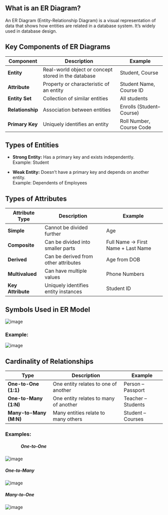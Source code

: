 ## What is an ER Diagram?
An ER Diagram (Entity-Relationship Diagram) is a visual representation of data that shows how entities are related in a database system. It’s widely used in database design.

## Key Components of ER Diagrams
| Component        | Description                                         | Example                  |
| ---------------- | --------------------------------------------------- | ------------------------ |
| **Entity**       | Real-world object or concept stored in the database | Student, Course          |
| **Attribute**    | Property or characteristic of an entity             | Student Name, Course ID  |
| **Entity Set**   | Collection of similar entities                      | All students             |
| **Relationship** | Association between entities                        | Enrolls (Student–Course) |
| **Primary Key**  | Uniquely identifies an entity                       | Roll Number, Course Code |

## Types of Entities
- **Strong Entity:** Has a primary key and exists independently.
<br>Example: Student

- **Weak Entity:** Doesn’t have a primary key and depends on another entity.
<br>Example: Dependents of Employees

## Types of Attributes
| Attribute Type    | Description                          | Example                            |
| ----------------- | ------------------------------------ | ---------------------------------- |
| **Simple**        | Cannot be divided further            | Age                                |
| **Composite**     | Can be divided into smaller parts    | Full Name → First Name + Last Name |
| **Derived**       | Can be derived from other attributes | Age from DOB                       |
| **Multivalued**   | Can have multiple values             | Phone Numbers                      |
| **Key Attribute** | Uniquely identifies entity instances | Student ID                         |

## Symbols Used in ER Model
![image](https://github.com/user-attachments/assets/255d6a89-2fe1-4105-9272-ac76b4fe6381)

### Example:
![image](https://github.com/user-attachments/assets/743e78a3-0468-4b62-8de9-4b99dbc68348)


## Cardinality of Relationships
| Type                    | Description                           | Example            |
| ----------------------- | ------------------------------------- | ------------------ |
| **One-to-One (1:1)**    | One entity relates to one of another  | Person – Passport  |
| **One-to-Many (1\:N)**  | One entity relates to many of another | Teacher – Students |
| **Many-to-Many (M\:N)** | Many entities relate to many others   | Student – Courses  |

### Examples:

##### &nbsp;&nbsp;&nbsp;&nbsp;&nbsp;&nbsp;&nbsp;&nbsp;&nbsp;&nbsp;&nbsp;&nbsp;&nbsp;&nbsp; One-to-One
![image](https://github.com/user-attachments/assets/39c0e453-e5d9-48ee-9385-8deaf3dc0c3d)

##### One-to-Many
![image](https://github.com/user-attachments/assets/bebfda2c-ddc5-4404-94f6-999b30a6f65a)

##### Many-to-One
![image](https://github.com/user-attachments/assets/2c13d342-c93a-43dd-b894-a1ff4b588d7c)


